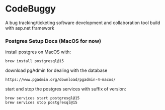 # CodeBuggy
A bug tracking/ticketing software development and collaboration tool build with asp.net framework


### Postgres Setup Docs (MacOS for now)

install postgres on MacOS with:
```
brew install postgresql@15
```

download pgAdmin for dealing with the database
```
https://www.pgadmin.org/download/pgadmin-4-macos/
```

start and stop the postgres services with suffix of version:
```
brew services start postgresql@15
brew services stop postgresql@15
```
